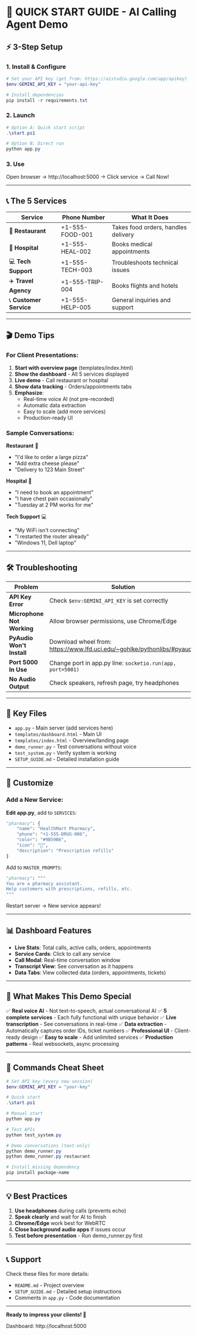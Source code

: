 # 🎯 QUICK START GUIDE - AI Calling Agent Demo

## ⚡ 3-Step Setup

### 1. Install & Configure
```powershell
# Set your API key (get from: https://aistudio.google.com/app/apikey)
$env:GEMINI_API_KEY = "your-api-key"

# Install dependencies
pip install -r requirements.txt
```

### 2. Launch
```powershell
# Option A: Quick start script
.\start.ps1

# Option B: Direct run
python app.py
```

### 3. Use
Open browser → http://localhost:5000 → Click service → Call Now!

---

## 📞 The 5 Services

| Service | Phone Number | What It Does |
|---------|-------------|--------------|
| 🍔 **Restaurant** | +1-555-FOOD-001 | Takes food orders, handles delivery |
| 🏥 **Hospital** | +1-555-HEAL-002 | Books medical appointments |
| 💻 **Tech Support** | +1-555-TECH-003 | Troubleshoots technical issues |
| ✈️ **Travel Agency** | +1-555-TRIP-004 | Books flights and hotels |
| 📞 **Customer Service** | +1-555-HELP-005 | General inquiries and support |

---

## 🎬 Demo Tips

### For Client Presentations:

1. **Start with overview page** (templates/index.html)
2. **Show the dashboard** - All 5 services displayed
3. **Live demo** - Call restaurant or hospital
4. **Show data tracking** - Orders/appointments tabs
5. **Emphasize**:
   - Real-time voice AI (not pre-recorded)
   - Automatic data extraction
   - Easy to scale (add more services)
   - Production-ready UI

### Sample Conversations:

**Restaurant** 🍔
- "I'd like to order a large pizza"
- "Add extra cheese please"
- "Delivery to 123 Main Street"

**Hospital** 🏥
- "I need to book an appointment"
- "I have chest pain occasionally"
- "Tuesday at 2 PM works for me"

**Tech Support** 💻
- "My WiFi isn't connecting"
- "I restarted the router already"
- "Windows 11, Dell laptop"

---

## 🛠️ Troubleshooting

| Problem | Solution |
|---------|----------|
| **API Key Error** | Check `$env:GEMINI_API_KEY` is set correctly |
| **Microphone Not Working** | Allow browser permissions, use Chrome/Edge |
| **PyAudio Won't Install** | Download wheel from: https://www.lfd.uci.edu/~gohlke/pythonlibs/#pyaudio |
| **Port 5000 In Use** | Change port in app.py line: `socketio.run(app, port=5001)` |
| **No Audio Output** | Check speakers, refresh page, try headphones |

---

## 📁 Key Files

- `app.py` - Main server (add services here)
- `templates/dashboard.html` - Main UI
- `templates/index.html` - Overview/landing page
- `demo_runner.py` - Test conversations without voice
- `test_system.py` - Verify system is working
- `SETUP_GUIDE.md` - Detailed installation guide

---

## 🔧 Customize

### Add a New Service:

**Edit app.py**, add to `SERVICES`:
```python
"pharmacy": {
    "name": "HealthMart Pharmacy",
    "phone": "+1-555-DRUG-006",
    "color": "#9B59B6",
    "icon": "💊",
    "description": "Prescription refills"
}
```

Add to `MASTER_PROMPTS`:
```python
"pharmacy": """
You are a pharmacy assistant.
Help customers with prescriptions, refills, etc.
"""
```

Restart server → New service appears!

---

## 📊 Dashboard Features

- **Live Stats**: Total calls, active calls, orders, appointments
- **Service Cards**: Click to call any service
- **Call Modal**: Real-time conversation window
- **Transcript View**: See conversation as it happens
- **Data Tabs**: View collected data (orders, appointments, tickets)

---

## 🎯 What Makes This Demo Special

✅ **Real voice AI** - Not text-to-speech, actual conversational AI
✅ **5 complete services** - Each fully functional with unique behavior
✅ **Live transcription** - See conversations in real-time
✅ **Data extraction** - Automatically captures order IDs, ticket numbers
✅ **Professional UI** - Client-ready design
✅ **Easy to scale** - Add unlimited services
✅ **Production patterns** - Real websockets, async processing

---

## 🚀 Commands Cheat Sheet

```powershell
# Set API key (every new session)
$env:GEMINI_API_KEY = "your-key"

# Quick start
.\start.ps1

# Manual start
python app.py

# Test APIs
python test_system.py

# Demo conversations (text-only)
python demo_runner.py
python demo_runner.py restaurant

# Install missing dependency
pip install package-name
```

---

## 💡 Best Practices

1. **Use headphones** during calls (prevents echo)
2. **Speak clearly** and wait for AI to finish
3. **Chrome/Edge** work best for WebRTC
4. **Close background audio apps** if issues occur
5. **Test before presentation** - Run demo_runner.py first

---

## 📞 Support

Check these files for more details:
- `README.md` - Project overview
- `SETUP_GUIDE.md` - Detailed setup instructions
- Comments in `app.py` - Code documentation

---

**Ready to impress your clients! 🎉**

Dashboard: http://localhost:5000

